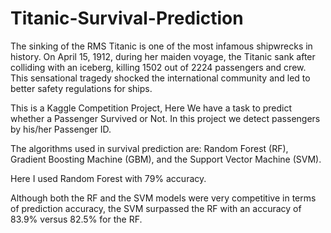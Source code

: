 # Titanic-Survival-Prediction

The sinking of the RMS Titanic is one of the most infamous shipwrecks in history. On April 15, 1912, during her maiden voyage, 
the Titanic sank after colliding with an iceberg, killing 1502 out of 2224 passengers and crew. This sensational tragedy shocked the international community and led to better safety regulations for ships.

This is a Kaggle Competition Project, Here We have a task to predict whether a Passenger Survived or Not. In this project we detect passengers by his/her Passenger ID. 

The algorithms used in survival prediction are: Random Forest (RF), Gradient Boosting Machine (GBM), and the Support Vector Machine (SVM). 

Here I used Random Forest with 79% accuracy.

Although both the RF and the SVM models were very competitive in terms of prediction accuracy, the SVM surpassed the RF with an accuracy of 83.9% versus 82.5% for the RF.
